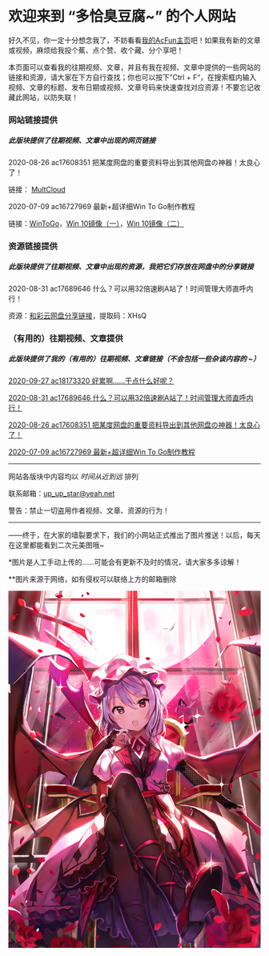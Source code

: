 # 欢迎来到 “多恰臭豆腐~” 的个人网站

好久不见，你一定十分想念我了，不妨看看[我的AcFun主页](https://www.acfun.cn/u/35925535)吧！如果我有新的文章或视频，麻烦给我投个蕉、点个赞、收个藏、分个享吧！

本页面可以查看我的往期视频、文章，并且有我在视频、文章中提供的一些网站的链接和资源，请大家在下方自行查找；你也可以按下”Ctrl + F“，在搜索框内输入视频、文章的标题、发布日期或视频、文章号码来快速查找对应资源！不要忘记收藏此网站，以防失联！

### 网站链接提供

##### *此版块提供了往期视频、文章中出现的网页链接*

2020-08-26 ac17608351 把某度网盘的重要资料导出到其他网盘の神器！太良心了！

链接： [MultCloud](https://www.multcloud.com/)

2020-07-09 ac16727969 最新+超详细Win To Go制作教程

链接：[WinToGo](https://www.disktool.cn/wintogo.html)，[Win 10镜像（一）](https://www.microsoft.com/zh-cn/software-download/windows10)，[Win 10镜像（二）](https://next.itellyou.cn/Original/Index)

### 资源链接提供

##### *此版块提供了往期视频、文章中出现的资源，我把它们存放在网盘中的分享链接*

2020-08-31 ac17689646 什么？可以用32倍速刷A站了！时间管理大师直呼内行！

资源：[和彩云网盘分享链接](http://caiyun.feixin.10086.cn/dl/105Cq7Eplgqdg)，提取码：XHsQ

### （有用的）往期视频、文章提供

##### *此版块提供了我的（有用的）往期视频、文章链接（不会包括一些杂谈内容的 ~）*



[2020-09-27 ac18173320  好累啊……干点什么好呢？ ](  https://www.acfun.cn/a/ac18173320  )

[2020-08-31 ac17689646 什么？可以用32倍速刷A站了！时间管理大师直呼内行！](https://www.acfun.cn/a/ac17689646)

[2020-08-26 ac17608351 把某度网盘的重要资料导出到其他网盘の神器！太良心了！](https://www.acfun.cn/a/ac17608351)

[2020-07-09 ac16727969 最新+超详细Win To Go制作教程](https://www.acfun.cn/a/ac16727969)

------

网站各版块中内容均以   *时间从近到远*   排列

联系邮箱：up_up_star@yeah.net

警告：禁止一切盗用作者视频、文章、资源的行为！

------

——终于，在大家的墙裂要求下，我们的小网站正式推出了图片推送！以后，每天在这里都能看到二次元美图哦~

*图片是人工手动上传的……可能会有更新不及时的情况，请大家多多谅解！

**图片来源于网络，如有侵权可以联络上方的邮箱删除

![](https://raw.githubusercontent.com/up-up-star/up-up-star.github.io/master/QQ%E5%9B%BE%E7%89%8720201007152204.jpg)
